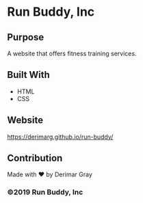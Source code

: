 # Run Buddy, Inc

## Purpose
A website that offers fitness training services. 

## Built With
* HTML
* CSS

## Website
https://derimarg.github.io/run-buddy/

## Contribution
Made with ❤️ by Derimar Gray

### ©️2019 Run Buddy, Inc 
